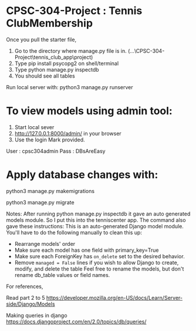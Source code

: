 # CPSC-304-Project : Tennis ClubMembership

Once you pull the starter file,
1) Go to the directory where manage.py file is in. (...\CPSC-304-Project\tennis_club_app\project)
2) Type pip install psycopg2 on shell/terminal
3) Type python manage.py inspectdb
4) You should see all tables


Run local server with:
python3 manage.py runserver

# To view models using admin tool:
1) Start local sever
2) http://127.0.0.1:8000/admin/ in your browser
3) Use the login Mark provided.

User : cpsc304admin
Pass : DBsAreEasy

# Apply database changes with:
python3 manage.py makemigrations

python3 manage.py migrate




Notes:
After running python manage.py inspectdb it gave an auto generated models module. So I put this into the tenniscenter app.
The command also gave these instructions:
 This is an auto-generated Django model module.
 You'll have to do the following manually to clean this up:
   * Rearrange models' order
   * Make sure each model has one field with primary_key=True
   * Make sure each ForeignKey has `on_delete` set to the desired behavior.
   * Remove `managed = False` lines if you wish to allow Django to create, modify, and delete the table
 Feel free to rename the models, but don't rename db_table values or field names.

For references,

Read part 2 to 5
https://developer.mozilla.org/en-US/docs/Learn/Server-side/Django/Models

Making queries in django
https://docs.djangoproject.com/en/2.0/topics/db/queries/

